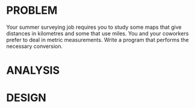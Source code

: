 # PROBLEM

Your summer surveying job requires you to study some maps that give distances in kilometres and some that use miles. You and your coworkers prefer to deal in metric measurements. Write a program that performs the necessary conversion.

# ANALYSIS

# DESIGN